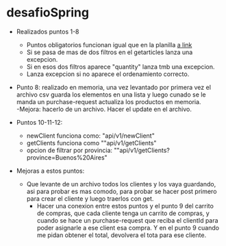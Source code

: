 # desafioSpring

- Realizados puntos 1-8
    - Puntos obligatorios funcionan igual que en la planilla [a link](https://docs.google.com/document/d/1Q9raZkxc_ShAHuVNwFc6Pxke_cDFhrtXyqt4zJGvX7Q/edit)
    - Si se pasa de mas de dos filtros en el getarticles lanza una excepcion.
    - Si en esos dos filtros aparece "quantity" lanza tmb una excepcion.
    - Lanza excepcion si no aparece el ordenamiento correcto.
    
- Punto 8: realizado en memoria, una vez levantado por primera vez el archivo csv
guarda los elementos en una lista y luego cunado se le manda un purchase-request actualiza los productos en memoria.\
    -Mejora: hacerlo de un archivo. Hacer el update en el archivo.
  
- Puntos 10-11-12:
    - newClient funciona como: "api/v1/newClient"
    - getClients funciona como ""api/v1/getClients"
    - opcion de filtrar por provincia: ""api/v1/getClients?province=Buenos%20Aires"
    
- Mejoras a estos puntos: 
    - Que levante de un archivo todos los clientes y los vaya guardando, asi para probar es mas comodo, para probar se 
    hacer post primero para crear el cliente y luego traerlos con get.
      - Hacer una conexion entre estos puntos y el punto 9 del carrito de compras, que cada cliente tenga un carrito de
    compras, y cuando se hace un purchase-request que reciba el clientId
        para poder asignarle a ese client esa compra. Y en el punto 9 cuando me pidan
        obtener el total, devolvera el tota para ese cliente.